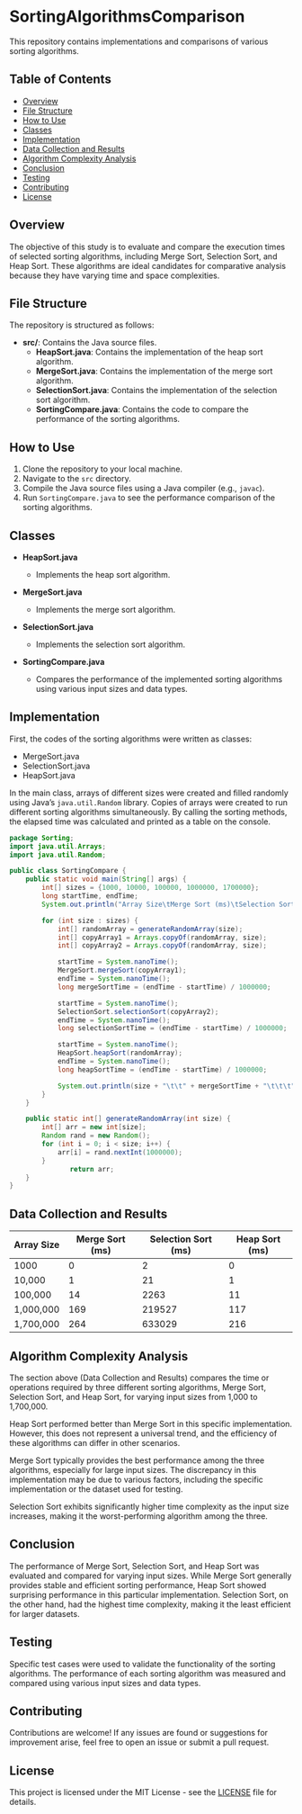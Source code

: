 # SortingAlgorithmsComparison

This repository contains implementations and comparisons of various sorting algorithms.

## Table of Contents

- [Overview](#overview)
- [File Structure](#file-structure)
- [How to Use](#how-to-use)
- [Classes](#classes)
- [Implementation](#implementation)
- [Data Collection and Results](#data-collection-and-results)
- [Algorithm Complexity Analysis](#algorithm-complexity-analysis)
- [Conclusion](#conclusion)
- [Testing](#testing)
- [Contributing](#contributing)
- [License](#license)

## Overview

The objective of this study is to evaluate and compare the execution times of selected sorting algorithms, including Merge Sort, Selection Sort, and Heap Sort. These algorithms are ideal candidates for comparative analysis because they have varying time and space complexities.

## File Structure

The repository is structured as follows:

- **src/**: Contains the Java source files.
  - **HeapSort.java**: Contains the implementation of the heap sort algorithm.
  - **MergeSort.java**: Contains the implementation of the merge sort algorithm.
  - **SelectionSort.java**: Contains the implementation of the selection sort algorithm.
  - **SortingCompare.java**: Contains the code to compare the performance of the sorting algorithms.
## How to Use

1. Clone the repository to your local machine.
2. Navigate to the `src` directory.
3. Compile the Java source files using a Java compiler (e.g., `javac`).
4. Run `SortingCompare.java` to see the performance comparison of the sorting algorithms.

## Classes

- **HeapSort.java**
  - Implements the heap sort algorithm.
  
- **MergeSort.java**
  - Implements the merge sort algorithm.
  
- **SelectionSort.java**
  - Implements the selection sort algorithm.
  
- **SortingCompare.java**
  - Compares the performance of the implemented sorting algorithms using various input sizes and data types.
 
  

## Implementation

First, the codes of the sorting algorithms were written as classes:
- MergeSort.java
- SelectionSort.java
- HeapSort.java

In the main class, arrays of different sizes were created and filled randomly using Java’s `java.util.Random` library. Copies of arrays were created to run different sorting algorithms simultaneously. By calling the sorting methods, the elapsed time was calculated and printed as a table on the console.

```java
package Sorting;
import java.util.Arrays;
import java.util.Random;

public class SortingCompare {
    public static void main(String[] args) {
        int[] sizes = {1000, 10000, 100000, 1000000, 1700000};
        long startTime, endTime;
        System.out.println("Array Size\tMerge Sort (ms)\tSelection Sort (ms)\tHeap Sort (ms)");

        for (int size : sizes) {
            int[] randomArray = generateRandomArray(size);
            int[] copyArray1 = Arrays.copyOf(randomArray, size);
            int[] copyArray2 = Arrays.copyOf(randomArray, size);

            startTime = System.nanoTime();
            MergeSort.mergeSort(copyArray1);
            endTime = System.nanoTime();
            long mergeSortTime = (endTime - startTime) / 1000000;

            startTime = System.nanoTime();
            SelectionSort.selectionSort(copyArray2);
            endTime = System.nanoTime();
            long selectionSortTime = (endTime - startTime) / 1000000;

            startTime = System.nanoTime();
            HeapSort.heapSort(randomArray);
            endTime = System.nanoTime();
            long heapSortTime = (endTime - startTime) / 1000000;

            System.out.println(size + "\t\t" + mergeSortTime + "\t\t\t" + selectionSortTime + "\t\t\t" + heapSortTime);
        }
    }

    public static int[] generateRandomArray(int size) {
        int[] arr = new int[size];
        Random rand = new Random();
        for (int i = 0; i < size; i++) {
            arr[i] = rand.nextInt(1000000);
        }
               return arr;
    }
}
```
## Data Collection and Results

|Array Size	   |Merge Sort (ms)	   |Selection Sort (ms)	   |Heap Sort (ms)|
|---|---|---|---|
|1000   |0   | 2  |  0 |
|10,000	   |1   | 21  |1   |
|100,000	  |14   |2263   |11   |
|1,000,000	   |169   |219527   |117   |
|1,700,000	   |264   |633029   |216   |

## Algorithm Complexity Analysis

The section above (Data Collection and Results) compares the time or operations required by three different sorting algorithms, Merge Sort, Selection Sort, and Heap Sort, for varying input sizes from 1,000 to 1,700,000.

Heap Sort performed better than Merge Sort in this specific implementation. However, this does not represent a universal trend, and the efficiency of these algorithms can differ in other scenarios.

Merge Sort typically provides the best performance among the three algorithms, especially for large input sizes. The discrepancy in this implementation may be due to various factors, including the specific implementation or the dataset used for testing.

Selection Sort exhibits significantly higher time complexity as the input size increases, making it the worst-performing algorithm among the three.

## Conclusion

The performance of Merge Sort, Selection Sort, and Heap Sort was evaluated and compared for varying input sizes. While Merge Sort generally provides stable and efficient sorting performance, Heap Sort showed surprising performance in this particular implementation. Selection Sort, on the other hand, had the highest time complexity, making it the least efficient for larger datasets.

## Testing

Specific test cases were used to validate the functionality of the sorting algorithms. The performance of each sorting algorithm was measured and compared using various input sizes and data types.

## Contributing

Contributions are welcome! If any issues are found or suggestions for improvement arise, feel free to open an issue or submit a pull request.

## License

This project is licensed under the MIT License - see the [LICENSE](LICENSE) file for details.

